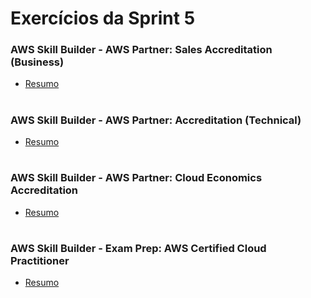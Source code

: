 #
# Exercícios da Sprint 5

### AWS Skill Builder - AWS Partner: Sales Accreditation (Business)

- [Resumo](#) 

#

### AWS Skill Builder - AWS Partner: Accreditation (Technical)

- [Resumo](#) 

#

### AWS Skill Builder - AWS Partner: Cloud Economics Accreditation 

- [Resumo](#) 

#

### AWS Skill Builder - Exam Prep: AWS Certified Cloud Practitioner

- [Resumo](#) 

#
